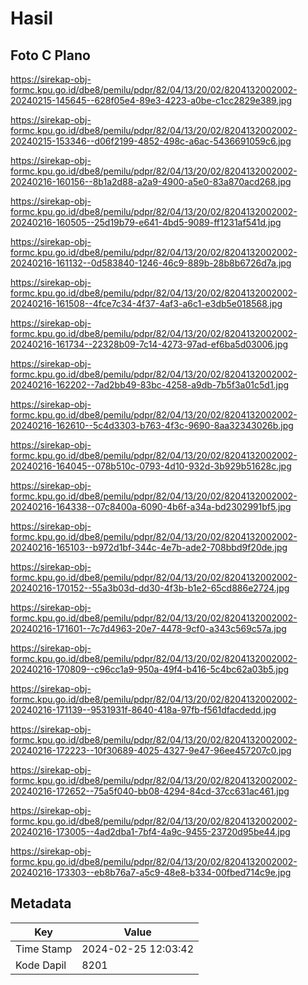 # Hasil

## Foto C Plano

https://sirekap-obj-formc.kpu.go.id/dbe8/pemilu/pdpr/82/04/13/20/02/8204132002002-20240215-145645--628f05e4-89e3-4223-a0be-c1cc2829e389.jpg

https://sirekap-obj-formc.kpu.go.id/dbe8/pemilu/pdpr/82/04/13/20/02/8204132002002-20240215-153346--d06f2199-4852-498c-a6ac-5436691059c6.jpg

https://sirekap-obj-formc.kpu.go.id/dbe8/pemilu/pdpr/82/04/13/20/02/8204132002002-20240216-160156--8b1a2d88-a2a9-4900-a5e0-83a870acd268.jpg

https://sirekap-obj-formc.kpu.go.id/dbe8/pemilu/pdpr/82/04/13/20/02/8204132002002-20240216-160505--25d19b79-e641-4bd5-9089-ff1231af541d.jpg

https://sirekap-obj-formc.kpu.go.id/dbe8/pemilu/pdpr/82/04/13/20/02/8204132002002-20240216-161132--0d583840-1246-46c9-889b-28b8b6726d7a.jpg

https://sirekap-obj-formc.kpu.go.id/dbe8/pemilu/pdpr/82/04/13/20/02/8204132002002-20240216-161508--4fce7c34-4f37-4af3-a6c1-e3db5e018568.jpg

https://sirekap-obj-formc.kpu.go.id/dbe8/pemilu/pdpr/82/04/13/20/02/8204132002002-20240216-161734--22328b09-7c14-4273-97ad-ef6ba5d03006.jpg

https://sirekap-obj-formc.kpu.go.id/dbe8/pemilu/pdpr/82/04/13/20/02/8204132002002-20240216-162202--7ad2bb49-83bc-4258-a9db-7b5f3a01c5d1.jpg

https://sirekap-obj-formc.kpu.go.id/dbe8/pemilu/pdpr/82/04/13/20/02/8204132002002-20240216-162610--5c4d3303-b763-4f3c-9690-8aa32343026b.jpg

https://sirekap-obj-formc.kpu.go.id/dbe8/pemilu/pdpr/82/04/13/20/02/8204132002002-20240216-164045--078b510c-0793-4d10-932d-3b929b51628c.jpg

https://sirekap-obj-formc.kpu.go.id/dbe8/pemilu/pdpr/82/04/13/20/02/8204132002002-20240216-164338--07c8400a-6090-4b6f-a34a-bd2302991bf5.jpg

https://sirekap-obj-formc.kpu.go.id/dbe8/pemilu/pdpr/82/04/13/20/02/8204132002002-20240216-165103--b972d1bf-344c-4e7b-ade2-708bbd9f20de.jpg

https://sirekap-obj-formc.kpu.go.id/dbe8/pemilu/pdpr/82/04/13/20/02/8204132002002-20240216-170152--55a3b03d-dd30-4f3b-b1e2-65cd886e2724.jpg

https://sirekap-obj-formc.kpu.go.id/dbe8/pemilu/pdpr/82/04/13/20/02/8204132002002-20240216-171601--7c7d4963-20e7-4478-9cf0-a343c569c57a.jpg

https://sirekap-obj-formc.kpu.go.id/dbe8/pemilu/pdpr/82/04/13/20/02/8204132002002-20240216-170809--c96cc1a9-950a-49f4-b416-5c4bc62a03b5.jpg

https://sirekap-obj-formc.kpu.go.id/dbe8/pemilu/pdpr/82/04/13/20/02/8204132002002-20240216-171139--9531931f-8640-418a-97fb-f561dfacdedd.jpg

https://sirekap-obj-formc.kpu.go.id/dbe8/pemilu/pdpr/82/04/13/20/02/8204132002002-20240216-172223--10f30689-4025-4327-9e47-96ee457207c0.jpg

https://sirekap-obj-formc.kpu.go.id/dbe8/pemilu/pdpr/82/04/13/20/02/8204132002002-20240216-172652--75a5f040-bb08-4294-84cd-37cc631ac461.jpg

https://sirekap-obj-formc.kpu.go.id/dbe8/pemilu/pdpr/82/04/13/20/02/8204132002002-20240216-173005--4ad2dba1-7bf4-4a9c-9455-23720d95be44.jpg

https://sirekap-obj-formc.kpu.go.id/dbe8/pemilu/pdpr/82/04/13/20/02/8204132002002-20240216-173303--eb8b76a7-a5c9-48e8-b334-00fbed714c9e.jpg


## Metadata

| Key        | Value               |
| ---------- | ------------------- |
| Time Stamp | 2024-02-25 12:03:42 |
| Kode Dapil | 8201                |




